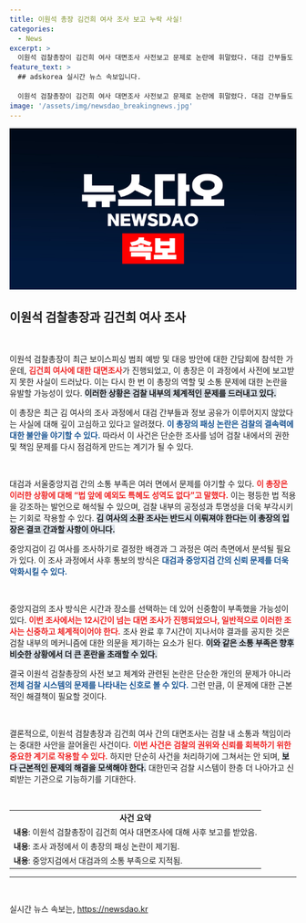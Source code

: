 ```yaml
---
title: 이원석 총장 김건희 여사 조사 보고 누락 사실!
categories:
  - News
excerpt: >
  이원석 검찰총장이 김건희 여사 대면조사 사전보고 문제로 논란에 휘말렸다. 대검 간부들도 사후 통보를 받았다는 사실이 밝혀져, 이 총장의 입지에 커다란 영향을 미칠 전망이다.
feature_text: >
  ## adskorea 실시간 뉴스 속보입니다.

  이원석 검찰총장이 김건희 여사 대면조사 사전보고 문제로 논란에 휘말렸다. 대검 간부들도 사후 통보를 받았다는 사실이 밝혀져, 이 총장의 입지에 커다란 영향을 미칠 전망이다.
image: '/assets/img/newsdao_breakingnews.jpg'
---
```


<p><img src="/assets/img/newsdao_breakingnews.jpg" alt="adskorea 속보" /></p>

<h2 data-ke-size="size26">이원석 검찰총장과 김건희 여사 조사</h2>

<p data-ke-size="size16">&nbsp;</p>

<p>이원석 검찰총장이 최근 보이스피싱 범죄 예방 및 대응 방안에 대한 간담회에 참석한 가운데, <b><span style="color: #ee2323;">김건희 여사에 대한 대면조사</span></b>가 진행되었고, 이 총장은 이 과정에서 사전에 보고받지 못한 사실이 드러났다. 이는 다시 한 번 이 총장의 역할 및 소통 문제에 대한 논란을 유발할 가능성이 있다. <b><span style="background-color: #21538527;">이러한 상황은 검찰 내부의 체계적인 문제를 드러내고 있다.</span></b> </p>

<p>이 총장은 최근 김 여사의 조사 과정에서 대검 간부들과 정보 공유가 이루어지지 않았다는 사실에 대해 깊이 고심하고 있다고 알려졌다. <b><span style="color: #1a5490;">이 총장의 패싱 논란은 검찰의 결속력에 대한 불안을 야기할 수 있다.</span></b> 따라서 이 사건은 단순한 조사를 넘어 검찰 내에서의 권한 및 책임 문제를 다시 점검하게 만드는 계기가 될 수 있다. </p>

<p data-ke-size="size16">&nbsp;</p>

<p>대검과 서울중앙지검 간의 소통 부족은 여러 면에서 문제를 야기할 수 있다. <b><span style="color: #ee2323;">이 총장은 이러한 상황에 대해 “법 앞에 예외도 특혜도 성역도 없다”고 말했다.</span></b> 이는 평등한 법 적용을 강조하는 발언으로 해석될 수 있으며, 검찰 내부의 공정성과 투명성을 더욱 부각시키는 기회로 작용할 수 있다. <b><span style="background-color: #21538527;">김 여사의 소환 조사는 반드시 이뤄져야 한다는 이 총장의 입장은 결코 간과할 사항이 아니다.</span></b>  </p>

<p>중앙지검이 김 여사를 조사하기로 결정한 배경과 그 과정은 여러 측면에서 분석될 필요가 있다. 이 조사 과정에서 사후 통보의 방식은 <b><span style="color: #1a5490;">대검과 중앙지검 간의 신뢰 문제를 더욱 악화시킬 수 있다.</span></b> </p>

<p data-ke-size="size16">&nbsp;</p>

<p>중앙지검의 조사 방식은 시간과 장소를 선택하는 데 있어 신중함이 부족했을 가능성이 있다. <b><span style="color: #ee2323;">이번 조사에서는 12시간이 넘는 대면 조사가 진행되었으나, 일반적으로 이러한 조사는 신중하고 체계적이어야 한다.</span></b> 조사 완료 후 7시간이 지나서야 결과를 공지한 것은 검찰 내부의 메커니즘에 대한 의문을 제기하는 요소가 된다. <b><span style="background-color: #21538527;">이와 같은 소통 부족은 향후 비슷한 상황에서 더 큰 혼란을 초래할 수 있다.</span></b> </p>

<p>결국 이원석 검찰총장의 사전 보고 체계와 관련된 논란은 단순한 개인의 문제가 아니라 <b><span style="color: #1a5490;">전체 검찰 시스템의 문제를 나타내는 신호로 볼 수 있다.</span></b> 그런 만큼, 이 문제에 대한 근본적인 해결책이 필요할 것이다. </p>

<p data-ke-size="size16">&nbsp;</p>

<p>결론적으로, 이원석 검찰총장과 김건희 여사 간의 대면조사는 검찰 내 소통과 책임이라는 중대한 사안을 끌어올린 사건이다. <b><span style="color: #ee2323;">이번 사건은 검찰의 권위와 신뢰를 회복하기 위한 중요한 계기로 작용할 수 있다.</span></b> 하지만 단순히 사건을 처리하기에 그쳐서는 안 되며, <b><span style="background-color: #21538527;">보다 근본적인 문제의 해결을 모색해야 한다.</span></b> 대한민국 검찰 시스템이 한층 더 나아가고 신뢰받는 기관으로 기능하기를 기대한다. </p>

<p data-ke-size="size16">&nbsp;</p>

<table>
    <tr>
        <td style="text-align: center; height: 17px;"><b>사건 요약</b></td>
    </tr>
    <tr>
        <td><b>내용</b>: 이원석 검찰총장이 김건희 여사 대면조사에 대해 사후 보고를 받았음.</td>
    </tr>
    <tr>
        <td><b>내용</b>: 조사 과정에서 이 총장의 패싱 논란이 제기됨.</td>
    </tr>
    <tr>
        <td><b>내용</b>: 중앙지검에서 대검과의 소통 부족으로 지적됨.</td>
    </tr>
</table>

<hr> 

<p data-ke-size="size16">&nbsp;</p>
실시간 뉴스 속보는, <a href="https://newsdao.kr" rel="dofollow">https://newsdao.kr</a>


